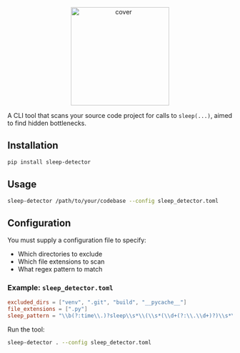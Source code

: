 <p align="center"><img src=".readme/sleeper.png" alt="cover" width="220"></p>

A CLI tool that scans your source code project for calls to `sleep(...)`, aimed to find hidden bottlenecks.

## Installation

```bash
pip install sleep-detector
```

## Usage

```bash
sleep-detector /path/to/your/codebase --config sleep_detector.toml
```

## Configuration

You must supply a configuration file to specify:

- Which directories to exclude
- Which file extensions to scan
- What regex pattern to match

### Example: `sleep_detector.toml`

```toml
excluded_dirs = ["venv", ".git", "build", "__pycache__"]
file_extensions = [".py"]
sleep_pattern = "\\b(?:time\\.)?sleep\\s*\\(\\s*(\\d+(?:\\.\\d+)?)\\s*\\)"
```

Run the tool:

```bash
sleep-detector . --config sleep_detector.toml
```
